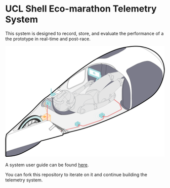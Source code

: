 # UCL Shell Eco-marathon Telemetry System

This system is designed to record, store, and evaluate the performance of a the prototype in real-time and post-race.

![System diagram](media/car.png)

A system user guide can be found [here](https://augusts-organization-4.gitbook.io/telemetry-system-handbook).

You can fork this repository to iterate on it and continue building the telemetry system.
